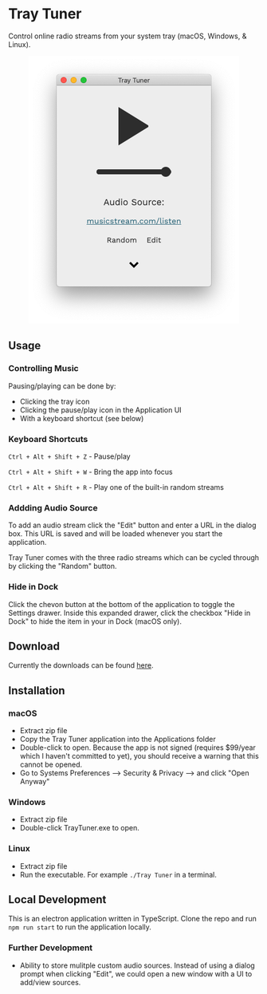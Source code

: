 # Tray Tuner

Control online radio streams from your system tray (macOS, Windows, & Linux).

<p align="center">
  <img src="images/screenshots/app-window.png" alt="app screenshot">
</p>

## Usage

### Controlling Music

Pausing/playing can be done by:

- Clicking the tray icon
- Clicking the pause/play icon in the Application UI
- With a keyboard shortcut (see below)

### Keyboard Shortcuts

`Ctrl + Alt + Shift + Z` - Pause/play

`Ctrl + Alt + Shift + W` - Bring the app into focus

`Ctrl + Alt + Shift + R` - Play one of the built-in random streams

### Addding Audio Source

To add an audio stream click the "Edit" button and enter a URL in the dialog box. This URL is saved and will be loaded whenever you start the application.

Tray Tuner comes with the three radio streams which can be cycled through by clicking the "Random" button.

### Hide in Dock

Click the chevon button at the bottom of the application to toggle the Settings drawer. Inside this expanded drawer, click the checkbox "Hide in Dock" to hide the item in your in Dock (macOS only).

## Download

Currently the downloads can be found [here](https://drive.google.com/open?id=1uyz-Y-EZ8_Dw0jdy2QWyLeq5TK0wBp-T).

## Installation

### macOS

- Extract zip file
- Copy the Tray Tuner application into the Applications folder
- Double-click to open. Because the app is not signed (requires \$99/year which I haven't committed to yet), you should receive a warning that this cannot be opened.
- Go to Systems Preferences --> Security & Privacy --> and click "Open Anyway"

### Windows

- Extract zip file
- Double-click TrayTuner.exe to open.

### Linux

- Extract zip file
- Run the executable. For example `./Tray Tuner` in a terminal.

## Local Development

This is an electron application written in TypeScript. Clone the repo and run `npm run start` to run the application locally.

### Further Development

- Ability to store mulitple custom audio sources. Instead of using a dialog prompt when clicking "Edit", we could open a new window with a UI to add/view sources.
